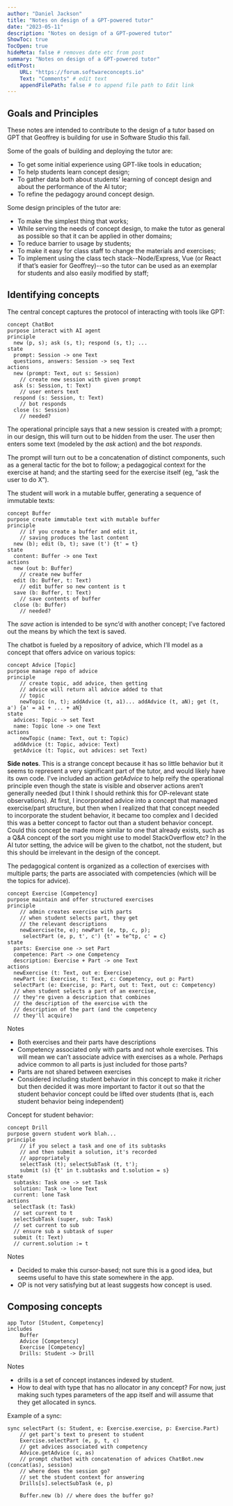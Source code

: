 ```yaml
---
author: "Daniel Jackson"
title: "Notes on design of a GPT-powered tutor"
date: "2023-05-11"
description: "Notes on design of a GPT-powered tutor"
ShowToc: true
TocOpen: true
hideMeta: false # removes date etc from post
summary: "Notes on design of a GPT-powered tutor"
editPost:
    URL: "https://forum.softwareconcepts.io"
    Text: "Comments" # edit text
    appendFilePath: false # to append file path to Edit link
---
```


## Goals and Principles

These notes are intended to contribute to the design of a tutor based on GPT that Geoffrey is building for use in Software Studio this fall.

Some of the goals of building and deploying the tutor are:

- To get some initial experience using GPT-like tools in education;
- To help students learn concept design;
- To gather data both about students’ learning of concept design and about the performance of the AI tutor;
- To refine the pedagogy around concept design.

Some design principles of the tutor are:

- To make the simplest thing that works;
- While serving the needs of concept design, to make the tutor as general as possible so that it can be applied in other domains;
- To reduce barrier to usage by students;
- To make it easy for class staff to change the materials and exercises;
- To implement using the class tech stack--Node/Express, Vue (or React if that’s easier for Geoffrey)--so the tutor can be used as an exemplar for students and also easily modified by staff;

## Identifying concepts

The central concept captures the protocol of interacting with tools like GPT:

	concept ChatBot
	purpose interact with AI agent
	principle
	  new (p, s); ask (s, t); respond (s, t); ...
	state
	  prompt: Session -> one Text
	  questions, answers: Session -> seq Text
	actions
	  new (prompt: Text, out s: Session)
	    // create new session with given prompt
	  ask (s: Session, t: Text)
	    // user enters text
	  respond (s: Session, t: Text)
	    // bot responds
	  close (s: Session)
	    // needed?

The operational principle says that a new session is created with a prompt; in our design, this will turn out to be hidden from the user. The user then enters some text (modeled by the *ask* action) and the bot *responds*.

The prompt will turn out to be a concatenation of distinct components, such as a general tactic for the bot to follow; a pedagogical context for the exercise at hand; and the starting seed for the exercise itself (eg, “ask the user to do X”).

The student will work in a mutable buffer, generating a sequence of immutable texts:

	concept Buffer
	purpose create immutable text with mutable buffer
	principle
		// if you create a buffer and edit it,
		// saving produces the last content
	  new (b); edit (b, t); save (t') {t' = t}
	state
	  content: Buffer -> one Text
	actions
	  new (out b: Buffer)
	    // create new buffer
	  edit (b: Buffer, t: Text)
	    // edit buffer so new content is t
	  save (b: Buffer, t: Text)
	    // save contents of buffer
	  close (b: Buffer)
	    // needed?
	    
The *save* action is intended to be sync’d with another concept; I’ve factored out the means by which the text is saved.

The chatbot is fueled by a repository of advice, which I’ll model as a concept that offers advice on various topics:

	concept Advice [Topic]
	purpose manage repo of advice
	principle
		// create topic, add advice, then getting
		// advice will return all advice added to that
		// topic
		newTopic (n, t); addAdvice (t, a1)... addAdvice (t, aN); get (t, a') {a' = a1 + ... + aN}
	state
	  advices: Topic -> set Text
	  name: Topic lone -> one Text
	actions
		newTopic (name: Text, out t: Topic)
	  addAdvice (t: Topic, advice: Text)
	  getAdvice (t: Topic, out advices: set Text)

**Side notes**. This is a strange concept because it has so little behavior but it seems to represent a very significant part of the tutor, and would likely have its own code. I’ve included an action *getAdvice* to help reify the operational principle even though the state is visible and observer actions aren’t generally needed (but I think I should rethink this for OP-relevant state observations). At first, I incorporated advice into a concept that managed exercise/part structure, but then when I realized that that concept needed to incorporate the student behavior, it became too complex and I decided this was a better concept to factor out than a student behavior concept. Could this concept be made more similar to one that already exists, such as a Q&A concept of the sort you might use to model StackOverflow etc? In the AI tutor setting, the advice will be given to the chatbot, not the student, but this should be irrelevant in the design of the concept.

The pedagogical content is organized as a collection of exercises with multiple parts; the parts are associated with competencies (which will be the topics for advice).

	concept Exercise [Competency]
	purpose maintain and offer structured exercises
	principle
		// admin creates exercise with parts
		// when student selects part, they get 
		// the relevant descriptions
		newExercise(te, e); newPart (e, tp, c, p);
		 selectPart (e, p, t', c') {t' = te^tp, c' = c}
	state
	  parts: Exercise one -> set Part
	  competence: Part -> one Competency
	  description: Exercise + Part -> one Text
	actions
	  newExercise (t: Text, out e: Exercise)
	  newPart (e: Exercise, t: Text, c: Competency, out p: Part)
	  selectPart (e: Exercise, p: Part, out t: Text, out c: Competency)
	  // when student selects a part of an exercise,
	  // they're given a description that combines
	  // the description of the exercise with the 
	  // description of the part (and the competency
	  // they'll acquire)
	 
Notes
- Both exercises and their parts have descriptions
- Competency associated only with parts and not whole exercises. This will mean we can’t associate advice with exercises as a whole. Perhaps advice common to all parts is just included for those parts?
- Parts are not shared between exercises
- Considered including student behavior in this concept to make it richer but then decided it was more important to factor it out so that the student behavior concept could be lifted over students (that is, each student behavior being independent)

Concept for student behavior:

	concept Drill
	purpose govern student work blah...
	principle
		// if you select a task and one of its subtasks
		// and then submit a solution, it's recorded
		// appropriately
		selectTask (t); selectSubTask (t, t'); 
		submit (s) {t' in t.subtasks and t.solution = s}
	state
	  subtasks: Task one -> set Task
	  solution: Task -> lone Text
	  current: lone Task
	actions
	  selectTask (t: Task)
	  // set current to t
	  selectSubTask (super, sub: Task)
	  // set current to sub
	  // ensure sub a subtask of super
	  submit (t: Text)
	  // current.solution := t

Notes
- Decided to make this cursor-based; not sure this is a good idea, but seems useful to have this state somewhere in the app.
- OP is not very satisfying but at least suggests how concept is used.

## Composing concepts

	app Tutor [Student, Competency]
	includes		
		Buffer
		Advice [Competency]
		Exercise [Competency]
		Drills: Student -> Drill

Notes
- drills is a set of concept instances indexed by student.
- How to deal with type that has no allocator in any concept? For now, just making such types parameters of the app itself and will assume that they get allocated in syncs.

Example of a sync:

	sync selectPart (s: Student, e: Exercise.exercise, p: Exercise.Part)
		// get part's text to present to student
		Exercise.selectPart (e, p, t, c)
		// get advices associated with competency
		Advice.getAdvice (c, as)
		// prompt chatbot with concatenation of advices	ChatBot.new (concat(as), session)
		// where does the session go?
		// set the student context for answering
		Drills[s].selectSubTask (e, p)

		Buffer.new (b) // where does the buffer go? 

